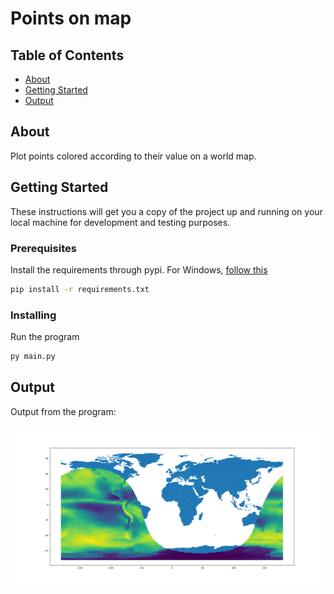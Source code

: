 # Points on map

## Table of Contents

- [About](#about)
- [Getting Started](#getting_started)
- [Output](#output)

## About <a name="about"></a>

Plot points colored according to their value on a world map.

## Getting Started <a name="getting_started"></a>

These instructions will get you a copy of the project up and running on your local machine for development and testing purposes.

### Prerequisites

Install the requirements through pypi. For Windows, [follow this](https://stackoverflow.com/a/58943939/12815996)

```sh
pip install -r requirements.txt
```

### Installing

Run the program

```sh
py main.py
```


## Output <a name="output"></a>

Output from the program:

![Output](https://github.com/takos22/points-on-map/blob/master/points.png?raw=true)
